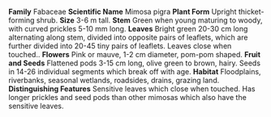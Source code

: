  **Family** Fabaceae **Scientific Name** Mimosa pigra **Plant Form** Upright thicket-forming shrub. **Size** 3-6 m tall. **Stem** Green when young maturing to woody, with curved prickles 5-10 mm long. **Leaves** Bright green 20-30 cm long alternating along stem, divided into opposite pairs of leaflets, which are further divided into 20-45 tiny pairs of leaflets. Leaves close when touched.. **Flowers** Pink or mauve, 1-2 cm diameter, pom-pom shaped. **Fruit and Seeds** Flattened pods 3-15 cm long, olive green to brown, hairy. Seeds in 14-26 individual segments which break off with age. **Habitat** Floodplains, riverbanks, seasonal wetlands, roadsides, drains, grazing land. **Distinguishing Features** Sensitive leaves which close when touched. Has longer prickles and seed pods than other mimosas which also have the sensitive leaves.